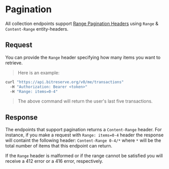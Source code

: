 # Pagination

All collection endpoints support [Range Pagination Headers](http://www.w3.org/Protocols/rfc2616/rfc2616-sec14.html) using `Range` & `Content-Range` entity-headers.

## Request

You can provide the `Range` header specifying how many items you want to retrieve.

> Here is an example:

```bash
curl "https://api.bitreserve.org/v0/me/transactions"
  -H "Authorization: Bearer <token>"
  -H "Range: items=0-4"
```

> The above command will return the user's last five transactions.

## Response

The endpoints that support pagination returns a `Content-Range` header. For instance, if you make a request with `Range: items=0-4` header the response will containt the following header: `Content-Range 0-4/*` where `*` will be the total number of items that this endpoint can return.

If the `Range` header is malformed or if the range cannot be satisfied you will receive a 412 error or a 416 error, respectively.
